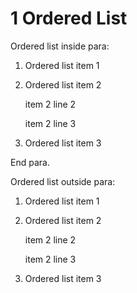 # 1 Ordered List #

Ordered list inside para: 

1. Ordered list item 1

2. Ordered list item 2

    item 2 line 2

    item 2 line 3

3. Ordered list item 3

End para.

Ordered list outside para:

1. Ordered list item 1

2. Ordered list item 2

    item 2 line 2

    item 2 line 3

3. Ordered list item 3

